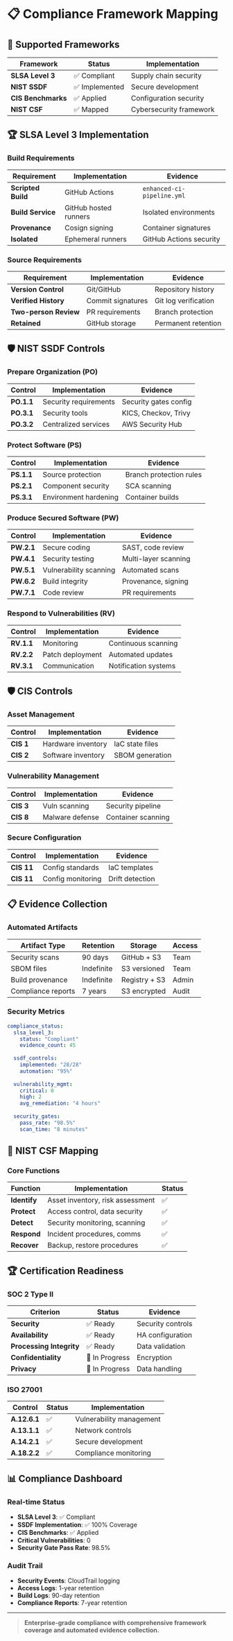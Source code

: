# 📋 Compliance Framework Mapping

## 🎯 Supported Frameworks

| Framework | Status | Implementation |
|-----------|--------|----------------|
| **SLSA Level 3** | ✅ Compliant | Supply chain security |
| **NIST SSDF** | ✅ Implemented | Secure development |
| **CIS Benchmarks** | ✅ Applied | Configuration security |
| **NIST CSF** | ✅ Mapped | Cybersecurity framework |

## 🏆 SLSA Level 3 Implementation

### Build Requirements

| Requirement | Implementation | Evidence |
|-------------|----------------|----------|
| **Scripted Build** | GitHub Actions | `enhanced-ci-pipeline.yml` |
| **Build Service** | GitHub hosted runners | Isolated environments |
| **Provenance** | Cosign signing | Container signatures |
| **Isolated** | Ephemeral runners | GitHub Actions security |

### Source Requirements

| Requirement | Implementation | Evidence |
|-------------|----------------|----------|
| **Version Control** | Git/GitHub | Repository history |
| **Verified History** | Commit signatures | Git log verification |
| **Two-person Review** | PR requirements | Branch protection |
| **Retained** | GitHub storage | Permanent retention |

## 🛡️ NIST SSDF Controls

### Prepare Organization (PO)

| Control | Implementation | Evidence |
|---------|----------------|----------|
| **PO.1.1** | Security requirements | Security gates config |
| **PO.3.1** | Security tools | KICS, Checkov, Trivy |
| **PO.3.2** | Centralized services | AWS Security Hub |

### Protect Software (PS)

| Control | Implementation | Evidence |
|---------|----------------|----------|
| **PS.1.1** | Source protection | Branch protection rules |
| **PS.2.1** | Component security | SCA scanning |
| **PS.3.1** | Environment hardening | Container builds |

### Produce Secured Software (PW)

| Control | Implementation | Evidence |
|---------|----------------|----------|
| **PW.2.1** | Secure coding | SAST, code review |
| **PW.4.1** | Security testing | Multi-layer scanning |
| **PW.5.1** | Vulnerability scanning | Automated scans |
| **PW.6.2** | Build integrity | Provenance, signing |
| **PW.7.1** | Code review | PR requirements |

### Respond to Vulnerabilities (RV)

| Control | Implementation | Evidence |
|---------|----------------|----------|
| **RV.1.1** | Monitoring | Continuous scanning |
| **RV.2.2** | Patch deployment | Automated updates |
| **RV.3.1** | Communication | Notification systems |

## 🛡️ CIS Controls

### Asset Management

| Control | Implementation | Evidence |
|---------|----------------|----------|
| **CIS 1** | Hardware inventory | IaC state files |
| **CIS 2** | Software inventory | SBOM generation |

### Vulnerability Management

| Control | Implementation | Evidence |
|---------|----------------|----------|
| **CIS 3** | Vuln scanning | Security pipeline |
| **CIS 8** | Malware defense | Container scanning |

### Secure Configuration

| Control | Implementation | Evidence |
|---------|----------------|----------|
| **CIS 11** | Config standards | IaC templates |
| **CIS 11** | Config monitoring | Drift detection |

## 📋 Evidence Collection

### Automated Artifacts

| Artifact Type | Retention | Storage | Access |
|---------------|-----------|---------|--------|
| Security scans | 90 days | GitHub + S3 | Team |
| SBOM files | Indefinite | S3 versioned | Team |
| Build provenance | Indefinite | Registry + S3 | Admin |
| Compliance reports | 7 years | S3 encrypted | Audit |

### Security Metrics

```yaml
compliance_status:
  slsa_level_3:
    status: "Compliant"
    evidence_count: 45
    
  ssdf_controls:
    implemented: "28/28"
    automation: "95%"
    
  vulnerability_mgmt:
    critical: 0
    high: 2
    avg_remediation: "4 hours"
    
  security_gates:
    pass_rate: "98.5%"
    scan_time: "8 minutes"
```

## 🎯 NIST CSF Mapping

### Core Functions

| Function | Implementation | Status |
|----------|----------------|--------|
| **Identify** | Asset inventory, risk assessment | ✅ |
| **Protect** | Access control, data security | ✅ |
| **Detect** | Security monitoring, scanning | ✅ |
| **Respond** | Incident procedures, comms | ✅ |
| **Recover** | Backup, restore procedures | ✅ |

## 🏆 Certification Readiness

### SOC 2 Type II

| Criterion | Status | Evidence |
|-----------|--------|----------|
| **Security** | ✅ Ready | Security controls |
| **Availability** | ✅ Ready | HA configuration |
| **Processing Integrity** | ✅ Ready | Data validation |
| **Confidentiality** | 🔄 In Progress | Encryption |
| **Privacy** | 🔄 In Progress | Data handling |

### ISO 27001

| Control | Status | Implementation |
|---------|--------|----------------|
| **A.12.6.1** | ✅ | Vulnerability management |
| **A.13.1.1** | ✅ | Network controls |
| **A.14.2.1** | ✅ | Secure development |
| **A.18.2.2** | ✅ | Compliance monitoring |

## 📊 Compliance Dashboard

### Real-time Status

- **SLSA Level 3**: ✅ Compliant
- **SSDF Implementation**: ✅ 100% Coverage
- **CIS Benchmarks**: ✅ Applied
- **Critical Vulnerabilities**: 0
- **Security Gate Pass Rate**: 98.5%

### Audit Trail

- **Security Events**: CloudTrail logging
- **Access Logs**: 1-year retention
- **Build Logs**: 90-day retention
- **Compliance Reports**: 7-year retention

---

> **Enterprise-grade compliance with comprehensive framework coverage and automated evidence collection.**